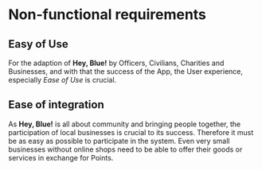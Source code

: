 # Non-functional requirements

## Easy of Use
For the adaption of **Hey, Blue!** by Officers, Civilians, Charities and Businesses, and with that the success of the App, the User experience, especially *Ease of Use* is crucial.

## Ease of integration
As **Hey, Blue!** is all about community and bringing people together, the participation of local businesses is crucial to its success. Therefore it must be as easy as possible to participate in the system. Even very small businesses without online shops need to be able to offer their goods or services in exchange for Points.